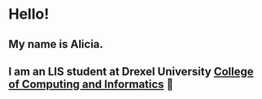 # Hello!
## My name is Alicia. 
## I am an LIS student at Drexel University [College of Computing and Informatics](https://drexel.edu/cci/academics/masters-programs/ms-in-library-information-science/) :dragon:
